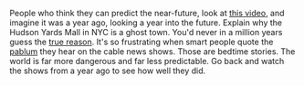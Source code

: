 People who think they can predict the near-future, look at <a href="https://twitter.com/davidfrum/status/1307722350775930888">this video</a>, and imagine it was a year ago, looking a year into the future. Explain why the Hudson Yards Mall in NYC is a ghost town. You'd never in a million years guess the <a href="https://en.wikipedia.org/wiki/Coronavirus_disease_2019">true reason</a>. It's so frustrating when smart people quote the <a href="https://en.wikipedia.org/wiki/Pablum">pablum</a> they hear on the cable news shows. Those are bedtime stories. The world is far more dangerous and far less predictable. Go back and watch the shows from a year ago to see how well they did.
